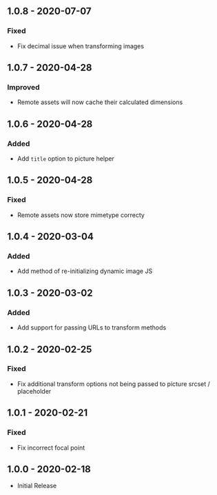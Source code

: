 ## 1.0.8 - 2020-07-07
### Fixed
- Fix decimal issue when transforming images

## 1.0.7 - 2020-04-28
### Improved
- Remote assets will now cache their calculated dimensions

## 1.0.6 - 2020-04-28
### Added
- Add `title` option to picture helper

## 1.0.5 - 2020-04-28
### Fixed
- Remote assets now store mimetype correcty

## 1.0.4 - 2020-03-04
### Added
- Add method of re-initializing dynamic image JS

## 1.0.3 - 2020-03-02
### Added
- Add support for passing URLs to transform methods

## 1.0.2 - 2020-02-25
### Fixed
- Fix additional transform options not being passed to picture srcset / placeholder

## 1.0.1 - 2020-02-21
### Fixed
- Fix incorrect focal point

## 1.0.0 - 2020-02-18
- Initial Release
